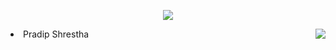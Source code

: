 <body>
  <div align = "center">
    <p><img src="https://i.ibb.co/WsMbxFV/naughty-darling-wallpaper-2560x1080-14.jpg" border="0"> </p>
  </div>
  <div class="about">
    <img src="https://lanyard.kyrie25.me/api/413679054777090049?waveColor=7F00FF&waveSpotifyColor=7F00FF&gradient=7E37F9-7F00FF-7F00FF&imgStyle=circle" align = "right">
    <li>
 Pradip Shrestha
  </div>
</body>
